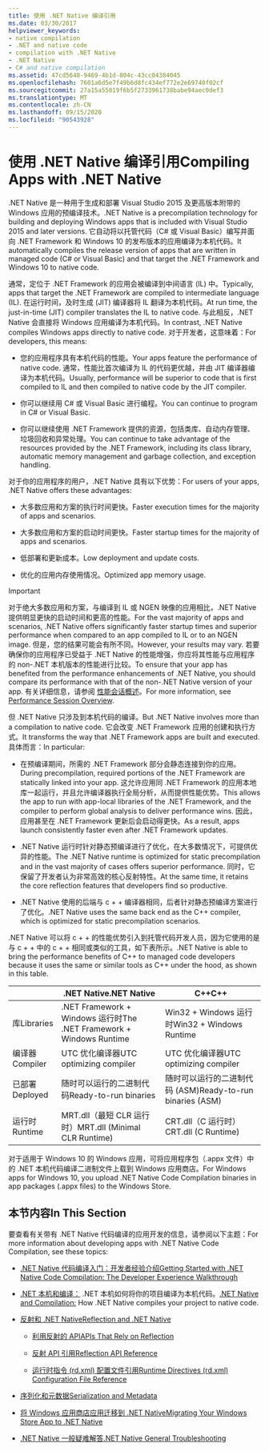 ```yaml
---
title: 使用 .NET Native 编译引用
ms.date: 03/30/2017
helpviewer_keywords:
- native compilation
- .NET and native code
- compilation with .NET Native
- .NET Native
- C# and native compilation
ms.assetid: 47cd5648-9469-4b1d-804c-43cc04384045
ms.openlocfilehash: 7601a6d5e7f49b6d8fc434ef772e2e69740f02cf
ms.sourcegitcommit: 27a15a55019f6b5f2733961738babe94aec0def3
ms.translationtype: MT
ms.contentlocale: zh-CN
ms.lasthandoff: 09/15/2020
ms.locfileid: "90543928"
---
```

# <a name="compiling-apps-with-net-native"></a><span data-ttu-id="84f89-102">使用 .NET Native 编译引用</span><span class="sxs-lookup"><span data-stu-id="84f89-102">Compiling Apps with .NET Native</span></span>

<span data-ttu-id="84f89-103">.NET Native 是一种用于生成和部署 Visual Studio 2015 及更高版本附带的 Windows 应用的预编译技术。</span><span class="sxs-lookup"><span data-stu-id="84f89-103">.NET Native is a precompilation technology for building and deploying Windows apps that is included with Visual Studio 2015 and later versions.</span></span> <span data-ttu-id="84f89-104">它自动将以托管代码（C# 或 Visual Basic）编写并面向 .NET Framework 和 Windows 10 的发布版本的应用编译为本机代码。</span><span class="sxs-lookup"><span data-stu-id="84f89-104">It automatically compiles the release version of apps that are written in managed code (C# or Visual Basic) and that target the .NET Framework and Windows 10 to native code.</span></span>

<span data-ttu-id="84f89-105">通常，定位于 .NET Framework 的应用会被编译到中间语言 (IL) 中。</span><span class="sxs-lookup"><span data-stu-id="84f89-105">Typically, apps that target the .NET Framework are compiled to intermediate language (IL).</span></span> <span data-ttu-id="84f89-106">在运行时间，及时生成 (JIT) 编译器将 IL 翻译为本机代码。</span><span class="sxs-lookup"><span data-stu-id="84f89-106">At run time, the just-in-time (JIT) compiler translates the IL to native code.</span></span> <span data-ttu-id="84f89-107">与此相反，.NET Native 会直接将 Windows 应用编译为本机代码。</span><span class="sxs-lookup"><span data-stu-id="84f89-107">In contrast, .NET Native compiles Windows apps directly to native code.</span></span> <span data-ttu-id="84f89-108">对于开发者，这意味着：</span><span class="sxs-lookup"><span data-stu-id="84f89-108">For developers, this means:</span></span>

- <span data-ttu-id="84f89-109">您的应用程序具有本机代码的性能。</span><span class="sxs-lookup"><span data-stu-id="84f89-109">Your apps feature the performance of native code.</span></span> <span data-ttu-id="84f89-110">通常，性能比首次编译为 IL 的代码更优越，并由 JIT 编译器编译为本机代码。</span><span class="sxs-lookup"><span data-stu-id="84f89-110">Usually, performance will be superior to code that is first compiled to IL and then compiled to native code by the JIT compiler.</span></span>

- <span data-ttu-id="84f89-111">你可以继续用 C# 或 Visual Basic 进行编程。</span><span class="sxs-lookup"><span data-stu-id="84f89-111">You can continue to program in C# or Visual Basic.</span></span>

- <span data-ttu-id="84f89-112">你可以继续使用 .NET Framework 提供的资源，包括类库、自动内存管理、垃圾回收和异常处理。</span><span class="sxs-lookup"><span data-stu-id="84f89-112">You can continue to take advantage of the resources provided by the .NET Framework, including its class library, automatic memory management and garbage collection, and exception handling.</span></span>

<span data-ttu-id="84f89-113">对于你的应用程序的用户，.NET Native 具有以下优势：</span><span class="sxs-lookup"><span data-stu-id="84f89-113">For users of your apps, .NET Native offers these advantages:</span></span>

- <span data-ttu-id="84f89-114">大多数应用和方案的执行时间更快。</span><span class="sxs-lookup"><span data-stu-id="84f89-114">Faster execution times for the majority of apps and scenarios.</span></span>

- <span data-ttu-id="84f89-115">大多数应用和方案的启动时间更快。</span><span class="sxs-lookup"><span data-stu-id="84f89-115">Faster startup times for the majority of apps and scenarios.</span></span>

- <span data-ttu-id="84f89-116">低部署和更新成本。</span><span class="sxs-lookup"><span data-stu-id="84f89-116">Low deployment and update costs.</span></span>

- <span data-ttu-id="84f89-117">优化的应用内存使用情况。</span><span class="sxs-lookup"><span data-stu-id="84f89-117">Optimized app memory usage.</span></span>

> [!IMPORTANT]
> <span data-ttu-id="84f89-118">对于绝大多数应用和方案，与编译到 IL 或 NGEN 映像的应用相比，.NET Native 提供明显更快的启动时间和更高的性能。</span><span class="sxs-lookup"><span data-stu-id="84f89-118">For the vast majority of apps and scenarios, .NET Native offers significantly faster startup times and superior performance when compared to an app compiled to IL or to an NGEN image.</span></span> <span data-ttu-id="84f89-119">但是，您的结果可能会有所不同。</span><span class="sxs-lookup"><span data-stu-id="84f89-119">However, your results may vary.</span></span> <span data-ttu-id="84f89-120">若要确保你的应用程序已受益于 .NET Native 的性能增强，你应将其性能与应用程序的 non-.NET 本机版本的性能进行比较。</span><span class="sxs-lookup"><span data-stu-id="84f89-120">To ensure that your app has benefited from the performance enhancements of .NET Native, you should compare its performance with that of the non-.NET Native version of your app.</span></span> <span data-ttu-id="84f89-121">有关详细信息，请参阅 [性能会话概述](/visualstudio/profiling/performance-session-overview)。</span><span class="sxs-lookup"><span data-stu-id="84f89-121">For more information, see [Performance Session Overview](/visualstudio/profiling/performance-session-overview).</span></span>

<span data-ttu-id="84f89-122">但 .NET Native 只涉及到本机代码的编译。</span><span class="sxs-lookup"><span data-stu-id="84f89-122">But .NET Native involves more than a compilation to native code.</span></span> <span data-ttu-id="84f89-123">它会改变 .NET Framework 应用的创建和执行方式。</span><span class="sxs-lookup"><span data-stu-id="84f89-123">It transforms the way that .NET Framework apps are built and executed.</span></span> <span data-ttu-id="84f89-124">具体而言：</span><span class="sxs-lookup"><span data-stu-id="84f89-124">In particular:</span></span>

- <span data-ttu-id="84f89-125">在预编译期间，所需的 .NET Framework 部分会静态连接到你的应用。</span><span class="sxs-lookup"><span data-stu-id="84f89-125">During precompilation, required portions of the .NET Framework are statically linked into your app.</span></span> <span data-ttu-id="84f89-126">这允许应用同 .NET Framework 的应用本地库一起运行，并且允许编译器执行全局分析，从而提供性能优势。</span><span class="sxs-lookup"><span data-stu-id="84f89-126">This allows the app to run with app-local libraries of the .NET Framework, and the compiler to perform global analysis to deliver performance wins.</span></span> <span data-ttu-id="84f89-127">因此，应用甚至在 .NET Framework 更新后会启动得更快。</span><span class="sxs-lookup"><span data-stu-id="84f89-127">As a result, apps launch consistently faster even after .NET Framework updates.</span></span>

- <span data-ttu-id="84f89-128">.NET Native 运行时针对静态预编译进行了优化，在大多数情况下，可提供优异的性能。</span><span class="sxs-lookup"><span data-stu-id="84f89-128">The .NET Native runtime is optimized for static precompilation and in the vast majority of cases offers superior performance.</span></span> <span data-ttu-id="84f89-129">同时，它保留了开发者认为非常高效的核心反射特性。</span><span class="sxs-lookup"><span data-stu-id="84f89-129">At the same time, it retains the core reflection features that developers find so productive.</span></span>

- <span data-ttu-id="84f89-130">.NET Native 使用的后端与 c + + 编译器相同，后者针对静态预编译方案进行了优化。</span><span class="sxs-lookup"><span data-stu-id="84f89-130">.NET Native uses the same back end as the C++ compiler, which is optimized for static precompilation scenarios.</span></span>

<span data-ttu-id="84f89-131">.NET Native 可以将 c + + 的性能优势引入到托管代码开发人员，因为它使用的是与 c + + 中的 c + + 相同或类似的工具，如下表所示。</span><span class="sxs-lookup"><span data-stu-id="84f89-131">.NET Native is able to bring the performance benefits of C++ to managed code developers because it uses the same or similar tools as C++ under the hood, as shown in this table.</span></span>

||<span data-ttu-id="84f89-132">.NET Native</span><span class="sxs-lookup"><span data-stu-id="84f89-132">.NET Native</span></span>|<span data-ttu-id="84f89-133">C++</span><span class="sxs-lookup"><span data-stu-id="84f89-133">C++</span></span>|
|-|----------------------------------------------------------------|-----------|
|<span data-ttu-id="84f89-134">库</span><span class="sxs-lookup"><span data-stu-id="84f89-134">Libraries</span></span>|<span data-ttu-id="84f89-135">.NET Framework + Windows 运行时</span><span class="sxs-lookup"><span data-stu-id="84f89-135">The .NET Framework + Windows Runtime</span></span>|<span data-ttu-id="84f89-136">Win32 + Windows 运行时</span><span class="sxs-lookup"><span data-stu-id="84f89-136">Win32 + Windows Runtime</span></span>|
|<span data-ttu-id="84f89-137">编译器</span><span class="sxs-lookup"><span data-stu-id="84f89-137">Compiler</span></span>|<span data-ttu-id="84f89-138">UTC 优化编译器</span><span class="sxs-lookup"><span data-stu-id="84f89-138">UTC optimizing compiler</span></span>|<span data-ttu-id="84f89-139">UTC 优化编译器</span><span class="sxs-lookup"><span data-stu-id="84f89-139">UTC optimizing compiler</span></span>|
|<span data-ttu-id="84f89-140">已部署</span><span class="sxs-lookup"><span data-stu-id="84f89-140">Deployed</span></span>|<span data-ttu-id="84f89-141">随时可以运行的二进制代码</span><span class="sxs-lookup"><span data-stu-id="84f89-141">Ready-to-run binaries</span></span>|<span data-ttu-id="84f89-142">随时可以运行的二进制代码 (ASM)</span><span class="sxs-lookup"><span data-stu-id="84f89-142">Ready-to-run binaries (ASM)</span></span>|
|<span data-ttu-id="84f89-143">运行时</span><span class="sxs-lookup"><span data-stu-id="84f89-143">Runtime</span></span>|<span data-ttu-id="84f89-144">MRT.dll（最短 CLR 运行时）</span><span class="sxs-lookup"><span data-stu-id="84f89-144">MRT.dll (Minimal CLR Runtime)</span></span>|<span data-ttu-id="84f89-145">CRT.dll（C 运行时）</span><span class="sxs-lookup"><span data-stu-id="84f89-145">CRT.dll (C Runtime)</span></span>|

<span data-ttu-id="84f89-146">对于适用于 Windows 10 的 Windows 应用，可将应用程序包（.appx 文件）中的 .NET 本机代码编译二进制文件上载到 Windows 应用商店。</span><span class="sxs-lookup"><span data-stu-id="84f89-146">For Windows apps for Windows 10, you upload .NET Native Code Compilation binaries in app packages (.appx files) to the Windows Store.</span></span>

## <a name="in-this-section"></a><span data-ttu-id="84f89-147">本节内容</span><span class="sxs-lookup"><span data-stu-id="84f89-147">In This Section</span></span>

<span data-ttu-id="84f89-148">要查看有关带有 .NET Native 代码编译的应用开发的信息，请参阅以下主题：</span><span class="sxs-lookup"><span data-stu-id="84f89-148">For more information about developing apps with .NET Native Code Compilation, see these topics:</span></span>

- [<span data-ttu-id="84f89-149">.NET Native 代码编译入门：开发者经验介绍</span><span class="sxs-lookup"><span data-stu-id="84f89-149">Getting Started with .NET Native Code Compilation: The Developer Experience Walkthrough</span></span>](getting-started-with-net-native.md)

- <span data-ttu-id="84f89-150">[.NET 本机和编译：](net-native-and-compilation.md) .NET 本机如何将你的项目编译为本机代码。</span><span class="sxs-lookup"><span data-stu-id="84f89-150">[.NET Native and Compilation:](net-native-and-compilation.md) How .NET Native compiles your project to native code.</span></span>

- [<span data-ttu-id="84f89-151">反射和 .NET Native</span><span class="sxs-lookup"><span data-stu-id="84f89-151">Reflection and .NET Native</span></span>](reflection-and-net-native.md)

  - [<span data-ttu-id="84f89-152">利用反射的 API</span><span class="sxs-lookup"><span data-stu-id="84f89-152">APIs That Rely on Reflection</span></span>](apis-that-rely-on-reflection.md)

  - [<span data-ttu-id="84f89-153">反射 API 引用</span><span class="sxs-lookup"><span data-stu-id="84f89-153">Reflection API Reference</span></span>](net-native-reflection-api-reference.md)

  - [<span data-ttu-id="84f89-154">运行时指令 (rd.xml) 配置文件引用</span><span class="sxs-lookup"><span data-stu-id="84f89-154">Runtime Directives (rd.xml) Configuration File Reference</span></span>](runtime-directives-rd-xml-configuration-file-reference.md)

- [<span data-ttu-id="84f89-155">序列化和元数据</span><span class="sxs-lookup"><span data-stu-id="84f89-155">Serialization and Metadata</span></span>](serialization-and-metadata.md)

- [<span data-ttu-id="84f89-156">将 Windows 应用商店应用迁移到 .NET Native</span><span class="sxs-lookup"><span data-stu-id="84f89-156">Migrating Your Windows Store App to .NET Native</span></span>](migrating-your-windows-store-app-to-net-native.md)

- [<span data-ttu-id="84f89-157">.NET Native 一般疑难解答</span><span class="sxs-lookup"><span data-stu-id="84f89-157">.NET Native General Troubleshooting</span></span>](net-native-general-troubleshooting.md)
